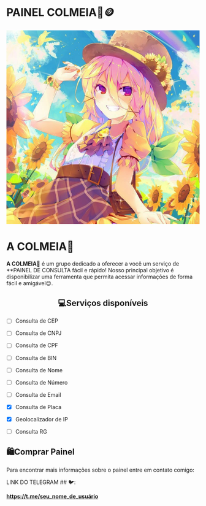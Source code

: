 # PAINEL COLMEIA🌻🪙

![Descrição da Imagem](6d0f30ed15f74a62ed7bad5b50a8c59a.jpg)

<h1><b>A COLMEIA🌻</b></h1>

<p><b>A COLMEIA🌻</b> é um grupo dedicado a oferecer a você um serviço de **PAINEL DE CONSULTA fácil e rápido! Nosso principal objetivo é disponibilizar uma ferramenta que permita acessar informações de forma fácil e amigável😉.</p>

<h2 align="center">💻Serviços disponíveis</h2>

- [ ] Consulta de CEP

- [ ] Consulta de CNPJ

- [ ] Consulta de CPF

- [ ] Consulta de BIN

- [ ] Consulta de Nome

- [ ] Consulta de Número

- [ ] Consulta de Email

- [x] Consulta de Placa

- [x] Geolocalizador de IP

- [ ] Consulta RG

<h2>🛍️Comprar Painel</h2>

<p>Para encontrar mais informações sobre o painel entre em contato comigo:</p>

LINK DO TELEGRAM ## 🐦: 

**https://t.me/seu_nome_de_usuário** 







